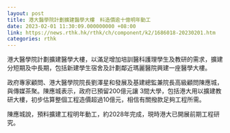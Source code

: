 ```yaml
---
layout: post
title: 港大醫學院計劃擴建醫學大樓　料造價逾十億明年動工
date: 2023-02-01 11:30:09.000000000 +08:00
link: https://news.rthk.hk/rthk/ch/component/k2/1686018-20230201.htm
categories: rthk
---
```


港大醫學院計劃擴建醫學大樓，以滿足增加培訓醫科護理學生及教研的需求，擴建分短期及中長期，包括新建學生宿舍及計劃鄰近瑪麗醫院興建一座醫學大樓。

政府專家顧問、港大醫學院院長劉澤星和發展及基建總監兼院長高級顧問陳應城，與傳媒茶聚。陳應城表示，政府已預留200億元讓 3間大學，包括港大用以擴建教研大樓，初步估算整個工程造價超過10億元，相信有關撥款足夠工程所需。

陳應城說，預料擴建工程明年動工，約2028年完成，現時港大已開展前期工程研究。
